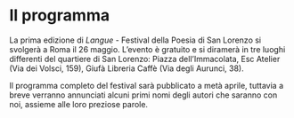 <h1 class="main-title">Il programma</h1>

La prima edizione di *Langue* - Festival della Poesia di San Lorenzo si svolgerà a Roma il 26 maggio. L’evento è gratuito e si diramerà in tre luoghi differenti del quartiere di San Lorenzo: Piazza dell’Immacolata, Esc Atelier (Via dei Volsci, 159), Giufà Libreria Caffè (Via degli Aurunci, 38).

Il programma completo del festival sarà pubblicato a metà aprile, tuttavia a breve verranno annunciati alcuni primi nomi degli autori che saranno con noi, assieme alle loro preziose parole.
